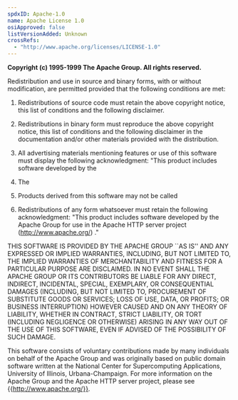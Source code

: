 ```yaml
---
spdxID: Apache-1.0
name: Apache License 1.0
osiApproved: false
listVersionAdded: Unknown
crossRefs: 
  - "http://www.apache.org/licenses/LICENSE-1.0"
---
```


**Copyright (c) 1995-1999 The Apache Group. All rights reserved.**

Redistribution and use in source and binary forms, with or without modification, are permitted provided that the following conditions are met:

1. Redistributions of source code must retain the above copyright notice, this list of conditions and the following disclaimer.

2. Redistributions in binary form must reproduce the above copyright notice, this list of conditions and the following disclaimer in the documentation and/or other materials provided with the distribution.

3. All advertising materials mentioning features or use of this software must display the following acknowledgment: "This product includes software developed by the

4. The

5. Products derived from this software may not be called

6. Redistributions of any form whatsoever must retain the following acknowledgment:
  "This product includes software developed by the Apache Group for use in the Apache HTTP server project (http://www.apache.org/) ."

THIS SOFTWARE IS PROVIDED BY THE APACHE GROUP ``AS IS'' AND ANY EXPRESSED OR IMPLIED WARRANTIES, INCLUDING, BUT NOT LIMITED TO, THE IMPLIED WARRANTIES OF MERCHANTABILITY AND FITNESS FOR A PARTICULAR PURPOSE ARE DISCLAIMED. IN NO EVENT SHALL THE APACHE GROUP OR ITS CONTRIBUTORS BE LIABLE FOR ANY DIRECT, INDIRECT, INCIDENTAL, SPECIAL, EXEMPLARY, OR CONSEQUENTIAL DAMAGES (INCLUDING, BUT NOT LIMITED TO, PROCUREMENT OF SUBSTITUTE GOODS OR SERVICES; LOSS OF USE, DATA, OR PROFITS; OR BUSINESS INTERRUPTION) HOWEVER CAUSED AND ON ANY THEORY OF LIABILITY, WHETHER IN CONTRACT, STRICT LIABILITY, OR TORT (INCLUDING NEGLIGENCE OR OTHERWISE) ARISING IN ANY WAY OUT OF THE USE OF THIS SOFTWARE, EVEN IF ADVISED OF THE POSSIBILITY OF SUCH DAMAGE.

This software consists of voluntary contributions made by many individuals on behalf of the Apache Group and was originally based on public domain software written at the National Center for Supercomputing Applications, University of Illinois, Urbana-Champaign. For more information on the Apache Group and the Apache HTTP server project, please see {{http://www.apache.org/}}.
